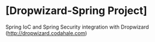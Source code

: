 [Dropwizard-Spring Project]
===========================

Spring IoC and Spring Security integration with Dropwizard (http://dropwizard.codahale.com)


